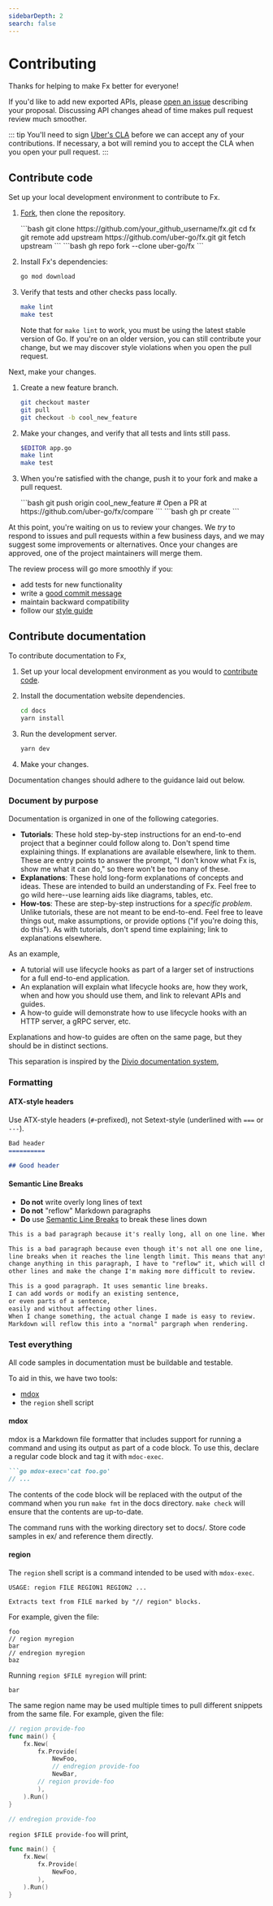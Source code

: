 ```yaml
---
sidebarDepth: 2
search: false
---
```


# Contributing

Thanks for helping to make Fx better for everyone!

If you'd like to add new exported APIs,
please [open an issue](https://github.com/uber-go/fx/issues/new)
describing your proposal.
Discussing API changes ahead of time makes pull request review much smoother.

::: tip
You'll need to sign [Uber's CLA](https://cla-assistant.io/uber-go/fx)
before we can accept any of your contributions.
If necessary, a bot will remind
you to accept the CLA when you open your pull request.
:::

## Contribute code

Set up your local development environment to contribute to Fx.

1. [Fork](https://github.com/uber-go/fx/fork), then clone the repository.

   <code-group>
   <code-block title="Git">
   ```bash
   git clone https://github.com/your_github_username/fx.git
   cd fx
   git remote add upstream https://github.com/uber-go/fx.git
   git fetch upstream
   ```
   </code-block>

   <code-block title="GitHub CLI">
   ```bash
   gh repo fork --clone uber-go/fx
   ```
   </code-block>
   </code-group>

2. Install Fx's dependencies:

   ```bash
   go mod download
   ```

3. Verify that tests and other checks pass locally.

   ```bash
   make lint
   make test
   ```

   Note that for `make lint` to work,
   you must be using the latest stable version of Go.
   If you're on an older version, you can still contribute your change,
   but we may discover style violations when you open the pull request.

Next, make your changes.

1. Create a new feature branch.

   ```bash
   git checkout master
   git pull
   git checkout -b cool_new_feature
   ```

2. Make your changes, and verify that all tests and lints still pass.

   ```bash
   $EDITOR app.go
   make lint
   make test
   ```

3. When you're satisfied with the change,
   push it to your fork and make a pull request.

   <code-group>
   <code-block title="Git">
   ```bash
   git push origin cool_new_feature
   # Open a PR at https://github.com/uber-go/fx/compare
   ```
   </code-block>

   <code-block title="GitHub CLI">
   ```bash
   gh pr create
   ```
   </code-block>
   </code-group>

At this point, you're waiting on us to review your changes.
We *try* to respond to issues and pull requests within a few business days,
and we may suggest some improvements or alternatives.
Once your changes are approved, one of the project maintainers will merge them.

The review process will go more smoothly if you:

- add tests for new functionality
- write a [good commit message](https://tbaggery.com/2008/04/19/a-note-about-git-commit-messages.html)
- maintain backward compatibility
- follow our [style guide](https://github.com/uber-go/guide/blob/master/style.md)

## Contribute documentation

To contribute documentation to Fx,

1. Set up your local development environment
   as you would to [contribute code](#contribute-code).

2. Install the documentation website dependencies.

   ```bash
   cd docs
   yarn install
   ```

3. Run the development server.

   ```bash
   yarn dev
   ```

4. Make your changes.

Documentation changes should adhere to the guidance laid out below.

### Document by purpose

Documentation is organized in one of the following categories.

- **Tutorials**: These hold step-by-step instructions for an end-to-end project
  that a beginner could follow along to.
  Don't spend time explaining things.
  If explanations are available elsewhere, link to them.
  These are entry points to answer the prompt,
  "I don't know what Fx is, show me what it can do,"
  so there won't be too many of these.
- **Explanations**: These hold long-form explanations of concepts and ideas.
  These are intended to build an understanding of Fx.
  Feel free to go wild here--use learning aids like diagrams, tables, etc.
- **How-tos**: These are step-by-step instructions for a *specific problem*.
  Unlike tutorials, these are not meant to be end-to-end.
  Feel free to leave things out, make assumptions,
  or provide options ("if you're doing this, do this").
  As with tutorials, don't spend time explaining;
  link to explanations elsewhere.

As an example,

- A tutorial will use lifecycle hooks as part of
  a larger set of instructions for a full end-to-end application.
- An explanation will explain what lifecycle hooks are, how they work,
  when and how you should use them, and link to relevant APIs and guides.
- A how-to guide will demonstrate how to use lifecycle hooks
  with an HTTP server, a gRPC server, etc.

Explanations and how-to guides are often on the same page,
but they should be in distinct sections.

This separation is inspired by the
[Divio documentation system](https://documentation.divio.com/),

### Formatting

#### ATX-style headers

Use ATX-style headers (`#`-prefixed),
not Setext-style (underlined with `===` or `---`).

```markdown
Bad header
==========

## Good header
```

#### Semantic Line Breaks

- **Do not** write overly long lines of text
- **Do not** "reflow" Markdown paragraphs
- **Do** use [Semantic Line Breaks](https://sembr.org/) to break these lines down

```markdown
This is a bad paragraph because it's really long, all on one line. When I open this in a text editor, I'll have to scroll right.

This is a bad paragraph because even though it's not all one one line, it adds
line breaks when it reaches the line length limit. This means that anytime I
change anything in this paragraph, I have to "reflow" it, which will change
other lines and make the change I'm making more difficult to review.

This is a good paragraph. It uses semantic line breaks.
I can add words or modify an existing sentence,
or even parts of a sentence,
easily and without affecting other lines.
When I change something, the actual change I made is easy to review.
Markdown will reflow this into a "normal" pargraph when rendering.
```

### Test everything

All code samples in documentation must be buildable and testable.

To aid in this, we have two tools:

- [mdox](https://github.com/bwplotka/mdox/)
- the `region` shell script

#### mdox

mdox is a Markdown file formatter that includes support for
running a command and using its output as part of a code block.
To use this, declare a regular code block and tag it with `mdoc-exec`.

```markdown
```go mdox-exec='cat foo.go'
// ...
```

The contents of the code block will be replaced
with the output of the command when you run `make fmt`
in the docs directory.
`make check` will ensure that the contents are up-to-date.

The command runs with the working directory set to docs/.
Store code samples in ex/ and reference them directly.

#### region

The `region` shell script is a command intended to be used with `mdox-exec`.

```plain mdox-exec='region' mdox-expect-exit-code='1'
USAGE: region FILE REGION1 REGION2 ...

Extracts text from FILE marked by "// region" blocks.
```

For example, given the file:

```
foo
// region myregion
bar
// endregion myregion
baz
```

Running `region $FILE myregion` will print:

```
bar
```

The same region name may be used multiple times
to pull different snippets from the same file.
For example, given the file:

```go
// region provide-foo
func main() {
	fx.New(
		fx.Provide(
			NewFoo,
			// endregion provide-foo
			NewBar,
		// region provide-foo
		),
	).Run()
}

// endregion provide-foo
```

`region $FILE provide-foo` will print,

```go
func main() {
	fx.New(
		fx.Provide(
			NewFoo,
		),
	).Run()
}
```
